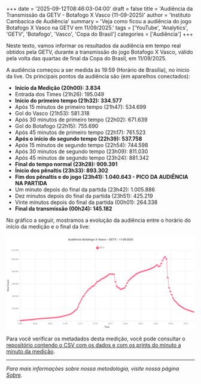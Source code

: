 +++
date = '2025-09-12T08:46:03-04:00'
draft = false
title = 'Audiência da Transmissão da GETV - Botafogo X Vasco (11-09-2025)'
author = 'Instituto Cambacica de Audiência'
summary = 'Veja como ficou a audiência do jogo Botafogo X Vasco na GETV em 11/09/2025.'
tags = ['YouTube', 'Analytics', 'GETV', 'Botafogo', 'Vasco', 'Copa do Brasil']
categories = ['Audiência']
+++

Neste texto, vamos informar os resultados da audiência em tempo real obtidos pela GETV, durante a transmissão do jogo Botafogo X Vasco, válido pela volta das quartas de final da Copa do Brasil, em 11/09/2025.

A audiência começou a ser medida às 19:59 (Horário de Brasília), no ínicio da live. Os principais pontos da audiência são (em aparelhos conectados):

* **Início da Medição (20h00): 3.834**
* Entrada dos Times (21h26): 195.049
* **Início do primeiro tempo (21h32): 334.577**
* Após 15 minutos de primeiro tempo (21h47): 534.699
* Gol do Vasco (21h53): 581.318
* Após 30 minutos de primeiro tempo (22h02): 671.639
* Gol do Botafogo (22h15): 755.690
* Após 45 minutos de primeiro tempo (22h17): 761.523
* **Após o início do segundo tempo (22h39): 537.758**
* Após 15 minutos de segundo tempo (22h54): 744.598
* Após 30 minutos de segundo tempo (23h09): 811.030
* Após 45 minutos de segundo tempo (23h24): 881.342
* **Final do tempo normal (23h28): 909.391**
* **Ínicio dos pênaltis (23h33): 893.302**
* **Fim dos pênaltis e do jogo (23h41): 1.040.643 - PICO DA AUDIÊNCIA NA PARTIDA**
* Um minuto depois do final da partida (23h42): 1.005.886
* Dez minutos depois do final da partida (23h51): 425.219
* Vinte minutos depois do final da partida (00h01): 264.338
* **Final da transmissão (00h24): 145.182**

No gráfico a seguir, mostramos a evolução da audiência entre o horário do início da medição e o final da live:

![Gráfico da audiência da GETV durante a transmissão](graph.png)

Para você verificar os metadados desta medição, você pode consultar o [repositório contendo o CSV com os dados e com os prints do minuto a minuto da medição](https://github.com/institutocambacica/2025-09-11_BotafogoXVasco_GETV).

---

*Para mais informações sobre nossa metodologia, visite nossa página [Sobre](/sobre).*
